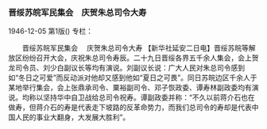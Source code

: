 ### 晋绥苏皖军民集会　庆贺朱总司令大寿

1946-12-05
第1版()
专栏：

　　晋绥苏皖军民集会
  　庆贺朱总司令大寿
    【新华社延安二日电】晋绥苏皖等解放区纷纷召开大会，庆祝朱总司令寿辰。二十九日晋绥各界五千余人集会，会上贺龙司令员、刘少白副议长等均有演说。刘副议长说：广大人民对朱总司令感到如“冬日之可爱”而反动派对他却又感到他如“夏日之可畏”。同日苏皖边区千余人于某地举行集会，会上张鼎承司令、粟裕副司令、邓子恢政委、谭寿林副政委均有演说。均称以坚持华中自卫战给总司令祝寿。谭副政委并称：“不久以前蒋介石也在做寿，但蒋介石的寿是代表走下坡路的反革命势力，而我们总司令的寿却是代表中国人民的事业大翻身，大发展大胜利”。
